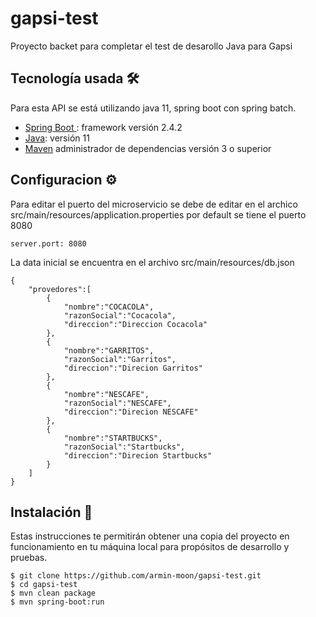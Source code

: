 # gapsi-test

Proyecto backet para completar el test de desarollo Java para Gapsi

## Tecnología usada 🛠️

Para esta API se está utilizando java 11, spring boot con spring batch.

* [Spring Boot ](https://spring.io/projects/spring-boot): framework versión 2.4.2
* [Java](https://www.oracle.com/mx/java/technologies/javase/jdk11-archive-downloads.html): versión 11
* [Maven](https://maven.apache.org/) administrador de dependencias versión 3 o superior

## Configuracion ⚙️

Para editar el puerto del microservicio se debe de editar en el archico src/main/resources/application.properties por default se tiene el puerto 8080
```
server.port: 8080
```
La data inicial se encuentra en el archivo src/main/resources/db.json

```
{
    "provedores":[
        {   
            "nombre":"COCACOLA",
            "razonSocial":"Cocacola",
            "direccion":"Direccion Cocacola"
        },
        {
            "nombre":"GARRITOS",
            "razonSocial":"Garritos",
            "direccion":"Direcion Garritos"
        },
        {
            "nombre":"NESCAFE",
            "razonSocial":"NESCAFE",
            "direccion":"Direcion NESCAFE"
        },
        {
            "nombre":"STARTBUCKS",
            "razonSocial":"Startbucks",
            "direccion":"Direcion Startbucks"
        }
    ]
}
```

## Instalación 🚀

Estas instrucciones te permitirán obtener una copia del proyecto en funcionamiento en tu máquina local para propósitos de desarrollo y pruebas.

```
$ git clone https://github.com/armin-moon/gapsi-test.git
$ cd gapsi-test
$ mvn clean package
$ mvn spring-boot:run
```
